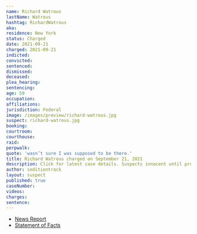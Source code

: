 ```yaml
---
name: Richard Watrous
lastName: Watrous
hashtag: RichardWatrous
aka:
residence: New York
status: Charged
date: 2021-09-21
charged: 2021-09-21
indicted:
convicted:
sentenced:
dismissed:
deceased:
plea_hearing:
sentencing:
age: 59
occupation:
affiliations:
jurisdiction: Federal
image: /images/preview/richard-watrous.jpg
suspect: richard-watrous.jpg
booking:
courtroom:
courthouse:
raid:
perpwalk:
quote: 'wasn’t sure I was supposed to be there.'
title: Richard Watrous charged on September 21, 2021
description: Click for latest case details. Suspects innocent until proven guilty.
author: seditiontrack
layout: suspect
published: true
caseNumber:
videos:
charges:
sentence:
---
```

- [News Report](https://www.localsyr.com/news/local-news/fbi-arrests-syracuse-man-they-say-played-a-role-in-jan-6-insurrection-at-u-s-capitol/)
- [Statement of Facts](https://extremism.gwu.edu/sites/g/files/zaxdzs2191/f/Richard%20Watrous%20Statement%20of%20Facts.pdf)

